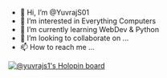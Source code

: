 - 👋 Hi, I’m @YuvrajS01
- 👀 I’m interested in Everything Computers
- 🌱 I’m currently learning WebDev & Python
- 💞️ I’m looking to collaborate on ...
- 📫 How to reach me ...

<!---
YuvrajS01/YuvrajS01 is a ✨ special ✨ repository because its `README.md` (this file) appears on your GitHub profile.
You can click the Preview link to take a look at your changes.
--->
[![@yuvrajs1's Holopin board](https://holopin.io/api/user/board?user=yuvrajs1)](https://holopin.io/@yuvrajs1)
